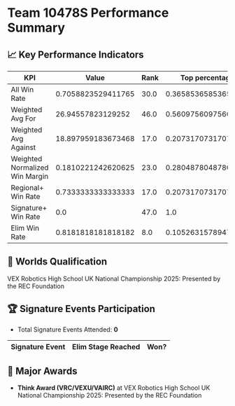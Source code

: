 # Team 10478S Performance Summary

## 📈 Key Performance Indicators
| KPI | Value | Rank | Top percentage |
| --- | ----- | ---- | ----- |
| All Win Rate | 0.7058823529411765 | 30.0 | 0.36585365853658536 |
| Weighted Avg For | 26.94557823129252 | 46.0 | 0.5609756097560976 |
| Weighted Avg Against | 18.897959183673468 | 17.0 | 0.2073170731707317 |
| Weighted Normalized Win Margin | 0.1810221242620625 | 23.0 | 0.2804878048780488 |
| Regional+ Win Rate | 0.7333333333333333 | 17.0 | 0.2073170731707317 |
| Signature+ Win Rate | 0.0 | 47.0 | 1.0 |
| Elim Win Rate | 0.8181818181818182 | 8.0 | 0.10526315789473684 |


## 🎯 Worlds Qualification
VEX Robotics High School UK National Championship 2025: Presented by the REC Foundation

## 🏆 Signature Events Participation
- Total Signature Events Attended: **0**

| Signature Event | Elim Stage Reached | Won? |
|:----------------|:-------------------|:----|


## 🥇 Major Awards
- **Think Award (VRC/VEXU/VAIRC)** at VEX Robotics High School UK National Championship 2025: Presented by the REC Foundation

